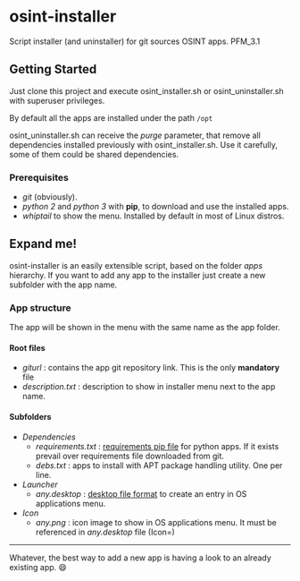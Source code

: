# osint-installer
Script installer (and uninstaller) for git sources OSINT apps. PFM_3.1

## Getting Started
Just clone this project and execute osint_installer.sh or osint_uninstaller.sh with superuser privileges.

By default all the apps are installed under the path `/opt`

osint_uninstaller.sh can receive the *purge* parameter, that remove all dependencies installed previously with osint_installer.sh. Use it carefully, some of them could be shared dependencies.

### Prerequisites
- *git* (obviously).
- *python 2* and *python 3* with **pip**, to download and use the installed apps.
- *whiptail* to show the menu. Installed by default in most of Linux distros.

## Expand me!
osint-installer is an easily extensible script, based on the folder *apps* hierarchy. If you want to add any app to the installer just create a new subfolder with the app name.

### App structure
The app will be shown in the menu with the same name as the app folder.

#### Root files
- *giturl* : contains the app git repository link. This is the only **mandatory** file
- *description.txt* : description to show in installer menu next to the app name.

#### Subfolders
- *Dependencies*
   - *requirements.txt* : [requirements pip file](https://pip.pypa.io/en/stable/user_guide/#requirements-files) for python apps. If it exists prevail over requirements file downloaded from git.
   - *debs.txt* : apps to install with APT package handling utility. One per line.
- *Launcher*
  - *any.desktop* : [desktop file format](https://developer.gnome.org/integration-guide/stable/desktop-files.html.en) to create an entry in OS applications menu.
- *Icon*
  - *any.png* : icon image to show in OS applications menu. It must be referenced in *any.desktop* file (Icon=)
 
 -----
 Whatever, the best way to add a new app is having a look to an already existing app. :smile:
